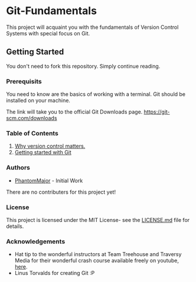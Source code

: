 # Git-Fundamentals #

This project will acquaint you with the fundamentals of Version Control Systems with special focus on Git.

## Getting Started ##
You don't need to fork this repository. Simply continue reading.

### Prerequisits ###
You need to know are the basics of working with a terminal.
Git should be installed on your machine.

The link will take you to the official Git Downloads page.
https://git-scm.com/downloads

### Table of Contents ###
1. [Why version control matters.](why.md)
2. [Getting started with Git](startGit.md)

### Authors ###
- [PhantomMajor](https://github.com/PhantomMajor) - Initial Work

There are no contributers for this project yet!

### License ###
This project is licensed under the MIT License- see the [LICENSE.md](LICENSE.md) file for details.

### Acknowledgements ###
- Hat tip to the wonderful instructors at Team Treehouse and Traversy Media for their wonderful crash course available freely on youtube, [here](https://www.youtube.com/watch?v=SWYqp7iY_Tc).
- Linus Torvalds for creating Git :P
